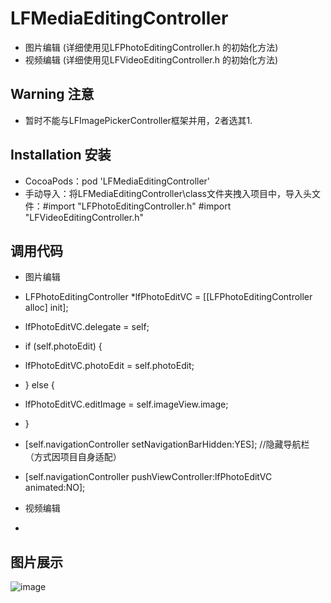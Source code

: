 # LFMediaEditingController

* 图片编辑 (详细使用见LFPhotoEditingController.h 的初始化方法)
* 视频编辑 (详细使用见LFVideoEditingController.h 的初始化方法)

## Warning 注意

* 暂时不能与LFImagePickerController框架并用，2者选其1.

## Installation 安装

* CocoaPods：pod 'LFMediaEditingController'
* 手动导入：将LFMediaEditingController\class文件夹拽入项目中，导入头文件：#import "LFPhotoEditingController.h" #import "LFVideoEditingController.h"

## 调用代码

* 图片编辑
* LFPhotoEditingController *lfPhotoEditVC = [[LFPhotoEditingController alloc] init];
* lfPhotoEditVC.delegate = self;
* if (self.photoEdit) {
*   lfPhotoEditVC.photoEdit = self.photoEdit;
* } else {
*   lfPhotoEditVC.editImage = self.imageView.image;
* }
* [self.navigationController setNavigationBarHidden:YES]; //隐藏导航栏（方式因项目自身适配）
* [self.navigationController pushViewController:lfPhotoEditVC animated:NO];

* 视频编辑
* 

## 图片展示

![image](https://github.com/lincf0912/LFMediaEditingController/blob/master/ScreenShots/screenshot.gif)
